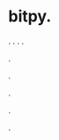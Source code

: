 # bitpy.
.
.
.
.












.






















































.
























.



























.




































































.
